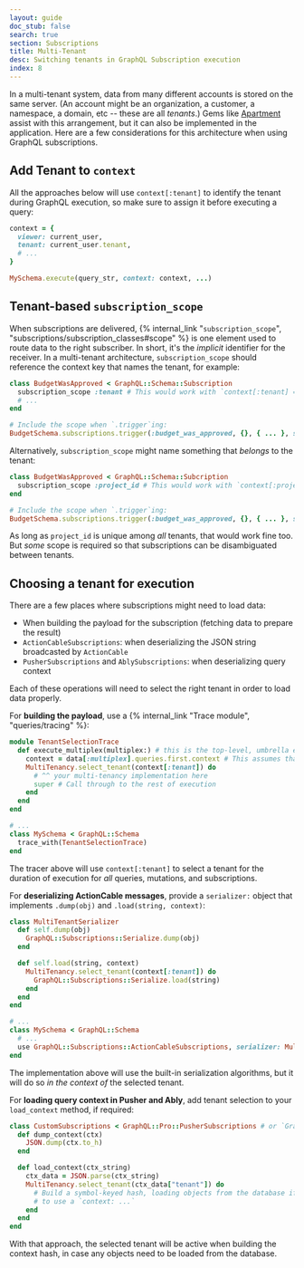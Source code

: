 ```yaml
---
layout: guide
doc_stub: false
search: true
section: Subscriptions
title: Multi-Tenant
desc: Switching tenants in GraphQL Subscription execution
index: 8
---
```


In a multi-tenant system, data from many different accounts is stored on the same server. (An account might be an organization, a customer, a namespace, a domain, etc -- these are all _tenants_.) Gems like [Apartment](https://github.com/influitive/apartment) assist with this arrangement, but it can also be implemented in the application. Here are a few considerations for this architecture when using GraphQL subscriptions.

## Add Tenant to `context`

All the approaches below will use `context[:tenant]` to identify the tenant during GraphQL execution, so make sure to assign it before executing a query:

```ruby
context = {
  viewer: current_user,
  tenant: current_user.tenant,
  # ...
}

MySchema.execute(query_str, context: context, ...)
```

## Tenant-based `subscription_scope`

When subscriptions are delivered, {% internal_link "`subscription_scope`",  "subscriptions/subscription_classes#scope" %} is one element used to route data to the right subscriber. In short, it's the _implicit_ identifier for the receiver. In a multi-tenant architecture, `subscription_scope` should reference the context key that names the tenant, for example:

```ruby
class BudgetWasApproved < GraphQL::Schema::Subscription
  subscription_scope :tenant # This would work with `context[:tenant] => "acme-corp"`
  # ...
end

# Include the scope when `.trigger`ing:
BudgetSchema.subscriptions.trigger(:budget_was_approved, {}, { ... }, scope: "acme-corp")
```


Alternatively, `subscription_scope` might name something that _belongs_ to the tenant:

```ruby
class BudgetWasApproved < GraphQL::Schema::Subcription
  subscription_scope :project_id # This would work with `context[:project_id] = 1234`
end

# Include the scope when `.trigger`ing:
BudgetSchema.subscriptions.trigger(:budget_was_approved, {}, { ... }, scope: 1234)
```

As long as `project_id` is unique among _all_ tenants, that would work fine too. But _some_ scope is required so that subscriptions can be disambiguated between tenants.

## Choosing a tenant for execution

There are a few places where subscriptions might need to load data:

- When building the payload for the subscription (fetching data to prepare the result)
- `ActionCableSubscriptions`: when deserializing the JSON string broadcasted by `ActionCable`
- `PusherSubscriptions` and `AblySubscriptions`: when deserializing query context

Each of these operations will need to select the right tenant in order to load data properly.

For __building the payload__, use a {% internal_link "Trace module", "queries/tracing" %}:

```ruby
module TenantSelectionTrace
  def execute_multiplex(multiplex:) # this is the top-level, umbrella event
    context = data[:multiplex].queries.first.context # This assumes that all queries in a multiplex have the same tenant
    MultiTenancy.select_tenant(context[:tenant]) do
      # ^^ your multi-tenancy implementation here
      super # Call through to the rest of execution
    end
  end
end

# ...
class MySchema < GraphQL::Schema
  trace_with(TenantSelectionTrace)
end
```

The tracer above will use `context[:tenant]` to select a tenant for the duration of execution for _all_ queries, mutations, and subscriptions.

For __deserializing ActionCable messages__, provide a `serializer:` object that implements `.dump(obj)` and `.load(string, context)`:

```ruby
class MultiTenantSerializer
  def self.dump(obj)
    GraphQL::Subscriptions::Serialize.dump(obj)
  end

  def self.load(string, context)
    MultiTenancy.select_tenant(context[:tenant]) do
      GraphQL::Subscriptions::Serialize.load(string)
    end
  end
end

# ...
class MySchema < GraphQL::Schema
  # ...
  use GraphQL::Subscriptions::ActionCableSubscriptions, serializer: MultiTenantSerializer
end
```

The implementation above will use the built-in serialization algorithms, but it will do so _in the context of_ the selected tenant.

For __loading query context in Pusher and Ably__, add tenant selection to your `load_context` method, if required:

```ruby
class CustomSubscriptions < GraphQL::Pro::PusherSubscriptions # or `GraphQL::Pro::AblySubscriptions`
  def dump_context(ctx)
    JSON.dump(ctx.to_h)
  end

  def load_context(ctx_string)
    ctx_data = JSON.parse(ctx_string)
    MultiTenancy.select_tenant(ctx_data["tenant"]) do
      # Build a symbol-keyed hash, loading objects from the database if necessary
      # to use a `context: ...`
    end
  end
end
```

With that approach, the selected tenant will be active when building the context hash, in case any objects need to be loaded from the database.
